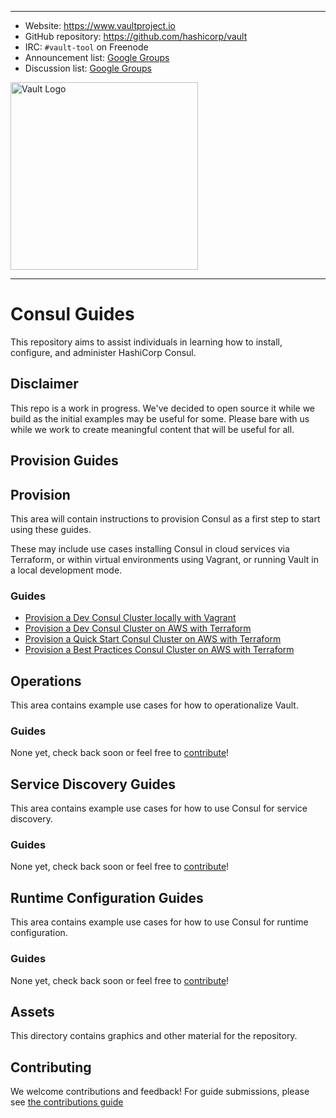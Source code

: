 ----
-	Website: https://www.vaultproject.io
-  GitHub repository: https://github.com/hashicorp/vault
-	IRC: `#vault-tool` on Freenode
-	Announcement list: [Google Groups](https://groups.google.com/group/hashicorp-announce)
-	Discussion list: [Google Groups](https://groups.google.com/group/vault-tool)

<img width="300" alt="Vault Logo" src="https://cloud.githubusercontent.com/assets/416727/24112835/03b57de4-0d58-11e7-81f5-9056cac5b427.png">

----
# Consul Guides

This repository aims to assist individuals in learning how to install, configure, and administer HashiCorp Consul.

## Disclaimer

This repo is a work in progress. We've decided to open source it while we build as the initial examples may be useful for some. Please bare with us while we work to create meaningful content that will be useful for all.

## Provision Guides

## Provision

This area will contain instructions to provision Consul as a first step to start using these guides.

These may include use cases installing Consul in cloud services via Terraform, or within virtual environments using Vagrant, or running Vault in a local development mode.

### Guides

- [Provision a Dev Consul Cluster locally with Vagrant](provision/consul-dev/vagrant-local)
- [Provision a Dev Consul Cluster on AWS with Terraform](provision/consul-dev/terraform-aws)
- [Provision a Quick Start Consul Cluster on AWS with Terraform](provision/consul-quick-start/terraform-aws)
- [Provision a Best Practices Consul Cluster on AWS with Terraform](provision/consul-best-practices/terraform-aws)

## Operations

This area contains example use cases for how to operationalize Vault.

### Guides

None yet, check back soon or feel free to [contribute](CONTRIBUTING.md)!

## Service Discovery Guides

This area contains example use cases for how to use Consul for service discovery.

### Guides

None yet, check back soon or feel free to [contribute](CONTRIBUTING.md)!

## Runtime Configuration Guides

This area contains example use cases for how to use Consul for runtime configuration.

### Guides

None yet, check back soon or feel free to [contribute](CONTRIBUTING.md)!

## Assets

This directory contains graphics and other material for the repository.

## Contributing

We welcome contributions and feedback!  For guide submissions, please see [the contributions guide](CONTRIBUTING.md)

